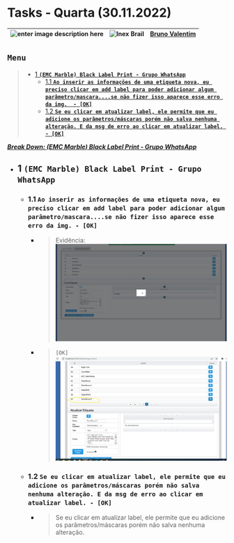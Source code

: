 # Tasks - Quarta (30.11.2022)

| ![enter image description here](https://www.foxconn.com.br/img/logo.png) | ![Inex Brail](https://www.inexbr.com.br/wp-content/uploads/2022/07/logo-inex-azul.png) | [Bruno Valentim](mailto:Bruno.Valentim@inex.com.br) |
| :----------------------------------------------------------------------- | :------------------------------------------------------------------------------------: | :-------------------------------------------------- |

## **`Menu`**  
> - [1 **`(EMC Marble) Black Label Print - Grupo WhatsApp`**](#1-(EMC-Marble)-Black-Label-Print-Chamados_Produção-Reportados-em-23/11)  
>   - [1.1 **`Ao inserir as informações de uma etiqueta nova, eu preciso clicar em add label para poder adicionar algum parâmetro/mascara....se não fizer isso aparece esse erro da img.  - [OK]`**](#1.1) 
>   - [1.2 **`Se eu clicar em atualizar label, ele permite que eu adicione os parâmetros/máscaras porém não salva nenhuma alteração. E da msg de erro ao clicar em atualizar label. - [OK]`**](#1.2) 

[_**Break Down: (EMC Marble) Black Label Print - Grupo WhatsApp**_](https://docs.google.com/spreadsheets/d/1DS3-2gIzGAqaz1-2YM7QAHjTHt7WjgWQFiTyYxINpNk/edit#gid=0)  
- ## 1 **`(EMC Marble) Black Label Print - Grupo WhatsApp`**
  - ### 1.1 **`Ao inserir as informações de uma etiqueta nova, eu preciso clicar em add label para poder adicionar algum parâmetro/mascara....se não fizer isso aparece esse erro da img. - [OK]`**
      - > Evidência: ![](./img/30112022/bug_ao_salvar_label.png)
      - > `[OK]` ![](./img/30112022/add-new-label.png)
  - ### 1.2 **`Se eu clicar em atualizar label, ele permite que eu adicione os parâmetros/máscaras porém não salva nenhuma alteração. E da msg de erro ao clicar em atualizar label. - [OK]`**
      - > Se eu clicar em atualizar label, ele permite que eu adicione os parâmetros/máscaras porém não salva nenhuma alteração.
